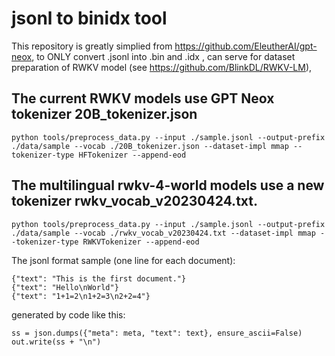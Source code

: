 # jsonl to binidx tool

This repository is greatly simplied from https://github.com/EleutherAI/gpt-neox, to ONLY convert .jsonl into .bin and .idx , can serve for dataset preparation of RWKV model (see https://github.com/BlinkDL/RWKV-LM), 
## The current RWKV models use GPT Neox tokenizer 20B_tokenizer.json

```
python tools/preprocess_data.py --input ./sample.jsonl --output-prefix ./data/sample --vocab ./20B_tokenizer.json --dataset-impl mmap --tokenizer-type HFTokenizer --append-eod
```
## The multilingual rwkv-4-world models use a new tokenizer rwkv_vocab_v20230424.txt.
```
python tools/preprocess_data.py --input ./sample.jsonl --output-prefix ./data/sample --vocab ./rwkv_vocab_v20230424.txt --dataset-impl mmap --tokenizer-type RWKVTokenizer --append-eod
```

The jsonl format sample (one line for each document):
```
{"text": "This is the first document."}
{"text": "Hello\nWorld"}
{"text": "1+1=2\n1+2=3\n2+2=4"}
```
generated by code like this:
```
ss = json.dumps({"meta": meta, "text": text}, ensure_ascii=False)
out.write(ss + "\n")
```

